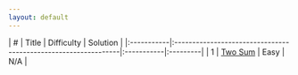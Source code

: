 ```yaml
---
layout: default
---
```

[comment]: <> (reference template: https://github.com/pages-themes/minimal/blob/master/index.md)
| #          | Title                                                          | Difficulty | Solution |
|:-----------|:---------------------------------------------------------------|:-----------|:---------|
| 1          | [Two Sum](https://leetcode.com/problems/two-sum/#/description) | Easy       | N/A      |
